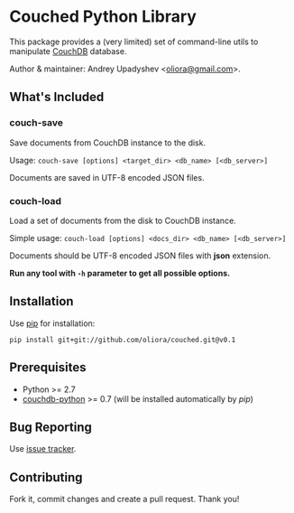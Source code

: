 # Couched Python Library

This package provides a (very limited) set of command-line utils to manipulate [CouchDB](http://couchdb.apache.org/) database.

Author & maintainer: Andrey Upadyshev <<oliora@gmail.com>>.

## What's Included

### couch-save

Save documents from CouchDB instance to the disk. 

Usage: `couch-save [options] <target_dir> <db_name> [<db_server>]`

Documents are saved in UTF-8 encoded JSON files.

### couch-load

Load a set of documents from the disk to CouchDB instance.

Simple usage: `couch-load [options] <docs_dir> <db_name> [<db_server>]`

Documents should be UTF-8 encoded JSON files with **json** extension.

**Run any tool with `-h` parameter to get all possible options.**


## Installation

Use [pip](http://www.pip-installer.org/en/latest/installing.html) for installation:

`pip install git+git://github.com/oliora/couched.git@v0.1`


## Prerequisites

* Python >= 2.7
* [couchdb-python](http://code.google.com/p/couchdb-python/) >= 0.7 (will be installed automatically by _pip_)


## Bug Reporting

Use [issue tracker](https://github.com/oliora/couched/issues).


## Contributing

Fork it, commit changes and create a pull request. Thank you!
